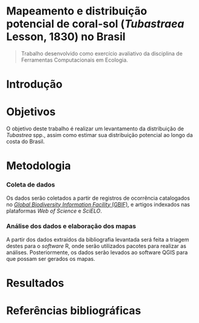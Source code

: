 # Mapeamento e distribuição potencial de coral-sol (*Tubastraea* Lesson, 1830) no Brasil
> Trabalho desenvolvido como exercício avaliativo da disciplina de Ferramentas Computacionais em Ecologia.
# Introdução

# Objetivos
O objetivo deste trabalho é realizar um levantamento da distribuição de *Tubastrea* spp., assim como estimar sua distribuição potencial ao longo da costa do Brasil.
# Metodologia
### Coleta de dados
Os dados serão coletados a partir de registros de ocorrência catalogados no [*Global Biodiversity Information  Facility* (GBIF)](https://www.gbif.org/pt/), e artigos indexados nas plataformas *Web of Science* e *SciELO*.
### Análise dos dados e elaboração dos mapas
A partir dos dados extraídos da bibliografia levantada será feita a triagem destes para o *software* R, onde serão utilizados pacotes para realizar as análises. Posteriormente, os dados serão levados ao software QGIS para que possam ser gerados os mapas.
# Resultados
# Referências bibliográficas
